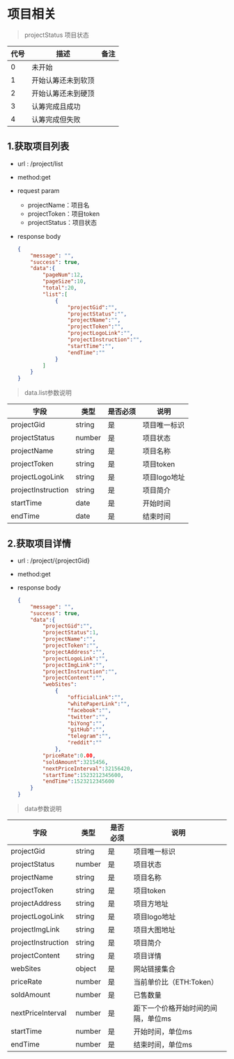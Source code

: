 <!-- toc -->

# 项目相关

> projectStatus 项目状态

|代号|描述|备注|
|---|---|---|
|0|未开始||
|1|开始认筹还未到软顶||
|2|开始认筹还未到硬顶||
|3|认筹完成且成功||
|4|认筹完成但失败||

## 1.获取项目列表

- url : /project/list
- method:get
- request param
  - projectName：项目名
  - projectToken：项目token
  - projectStatus：项目状态
- response body

    ```json
    {
        "message": "",
        "success": true,
        "data":{
            "pageNum":12,
            "pageSize":10,
            "total":20,
            "list":[
                {
                    "projectGid":"",
                    "projectStatus":"",
                    "projectName":"",
                    "projectToken":"",
                    "projectLogoLink":"",
                    "projectInstruction":"",
                    "startTime":"",
                    "endTime":""
                }
            ]
        }
    }
    ```

> data.list参数说明

|字段|类型|是否必须|说明|
|---|---|---|---|
|projectGid|string|是|项目唯一标识|
|projectStatus|number|是|项目状态|
|projectName|string|是|项目名称|
|projectToken|string|是|项目token|
|projectLogoLink|string|是|项目logo地址|
|projectInstruction|string|是|项目简介|
|startTime|date|是|开始时间|
|endTime|date|是|结束时间|

## 2.获取项目详情

- url : /project/{projectGid}
- method:get
- response body

    ```json
    {
        "message": "",
        "success": true,
        "data":{
            "projectGid":"",
            "projectStatus":1,
            "projectName":"",
            "projectToken":"",
            "projectAddress":"",
            "projectLogoLink":"",
            "projectImgLink":"",
            "projectInstruction":"",
            "projectContent":"",
            "webSites":
                {
                    "officialLink":"",
                    "whitePaperLink":"",
                    "facebook":"",
                    "twitter":"",
                    "biYong":"",
                    "gitHub":"",
                    "telegram":"",
                    "reddit":""
                },
            "priceRate":0.00,
            "soldAmount":3215456,
            "nextPriceInterval":32156420,
            "startTime":1523212345600,
            "endTime":1523212345600
        }
    }
    ```

> data参数说明

|字段|类型|是否必须|说明|
|---|---|---|---|
|projectGid|string|是|项目唯一标识|
|projectStatus|number|是|项目状态|
|projectName|string|是|项目名称|
|projectToken|string|是|项目token|
|projectAddress|string|是|项目方地址|
|projectLogoLink|string|是|项目logo地址|
|projectImgLink|string|是|项目大图地址|
|projectInstruction|string|是|项目简介|
|projectContent|string|是|项目详情|
|webSites|object|是|网站链接集合|
|priceRate|number|是|当前单价比（ETH:Token）|
|soldAmount|number|是|已售数量|
|nextPriceInterval|number|是|距下一个价格开始时间的间隔，单位ms|
|startTime|number|是|开始时间，单位ms|
|endTime|number|是|结束时间，单位ms|
